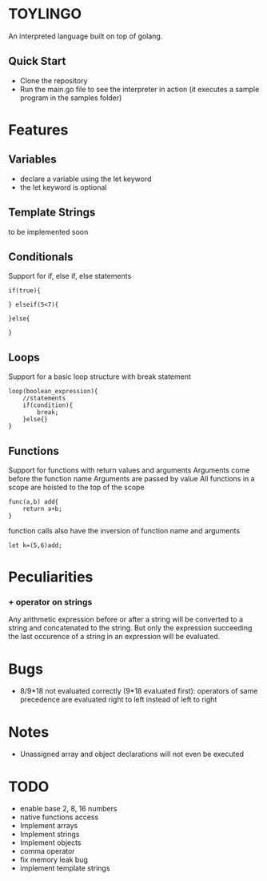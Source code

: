 # TOYLINGO
An interpreted language built on top of golang.


## Quick Start
* Clone the repository
* Run the main.go file to see the interpreter in action (it executes a sample program in the samples folder)

# Features

## Variables
* declare a variable using the let keyword
* the let keyword is optional

## Template Strings
to be implemented soon

## Conditionals
Support for if, else if, else statements

```
if(true){

} elseif(5<7){

}else{
    
}
```

## Loops
Support for a basic loop structure with break statement
```
loop(boolean_expression){
    //statements
    if(condition){
        break;
    }else{}
}
```

## Functions
Support for functions with return values and arguments
Arguments come before the function name
Arguments are passed by value
All functions in a scope are hoisted to the top of the scope

```
func(a,b) add{
    return a+b;
}
```
function calls also have the inversion of function name and arguments
```
let k=(5,6)add;
```




# Peculiarities

### + operator on strings
Any arithmetic expression before or after a string will be converted to a string and concatenated to the string. 
But only the expression succeeding the last occurence of a string in an expression will be evaluated.


# Bugs
 
* 8/9\*18 not evaluated correctly (9*18 evaluated first): 
operators of same precedence are evaluated right to left instead of left to right



# Notes
* Unassigned array and object declarations will not even be executed


# TODO
* enable base 2, 8, 16 numbers
* native functions access
* Implement arrays
* Implement strings
* Implement objects
* comma operator
* fix memory leak bug
* implement template strings